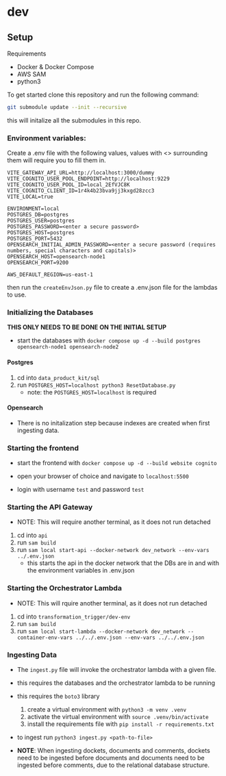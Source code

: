 # dev


## Setup

Requirements 

- Docker & Docker Compose
- AWS SAM
- python3

To get started clone this repository and run the following command:

```bash
git submodule update --init --recursive
```
this will initalize all the submodules in this repo.

### Environment variables:

Create a .env file with the following values, values with <> surrounding them will require you to fill them in.
```
VITE_GATEWAY_API_URL=http://localhost:3000/dummy
VITE_COGNITO_USER_POOL_ENDPOINT=http://localhost:9229
VITE_COGNITO_USER_POOL_ID=local_2EfVJC8K
VITE_COGNITO_CLIENT_ID=1r4k4b23bva9jj3kxgd28zcc3
VITE_LOCAL=true

ENVIRONMENT=local
POSTGRES_DB=postgres
POSTGRES_USER=postgres
POSTGRES_PASSWORD=<enter a secure password>
POSTGRES_HOST=postgres
POSTGRES_PORT=5432
OPENSEARCH_INITIAL_ADMIN_PASSWORD=<enter a secure password (requires numbers, special characters and capitals)>
OPENSEARCH_HOST=opensearch-node1
OPENSEARCH_PORT=9200

AWS_DEFAULT_REGION=us-east-1
```

then run the `createEnvJson.py` file to create a .env.json file for the lambdas to use. 


### Initializing the Databases
**THIS ONLY NEEDS TO BE DONE ON THE INITIAL SETUP**

- start the databases with `docker compose up -d --build postgres opensearch-node1 opensearch-node2`

#### Postgres
1. cd into `data_product_kit/sql`
2. run `POSTGRES_HOST=localhost python3 ResetDatabase.py`
    - note: the `POSTGRES_HOST=localhost` is required

#### Opensearch
- There is no initalization step because indexes are created when first ingesting data.


### Starting the frontend

- start the frontend with `docker compose up -d --build website cognito`

- open your browser of choice and navigate to `localhost:5500`

- login with username `test` and password `test`


### Starting the API Gateway
- NOTE: This will require another terminal, as it does not run detached

1. cd into `api`
2. run `sam build`
3. run `sam local start-api --docker-network dev_network --env-vars ../.env.json`
    - this starts the api in the docker network that the DBs are in and with the environment variables in .env.json


### Starting the Orchestrator Lambda
- NOTE: This will rquire another terminal, as it does not run detached

1. cd into `transformation_trigger/dev-env`
2. run `sam build`
3. run `sam local start-lambda --docker-network dev_network --container-env-vars ../../.env.json --env-vars ../../.env.json`



### Ingesting Data
- The `ingest.py` file will invoke the orchestrator lambda with a given file.
- this requires the databases and the orchestrator lambda to be running

- this requires the `boto3` library
    1. create a virtual environment with `python3 -m venv .venv`
    2. activate the virtual environment with `source .venv/bin/activate`
    3. install the requirements file with `pip install -r requirements.txt`

- to ingest run `python3 ingest.py <path-to-file>`

- **NOTE**: When ingesting dockets, documents and comments, dockets need to be ingested before documents and documents need to be ingested before comments, due to the relational database structure.
